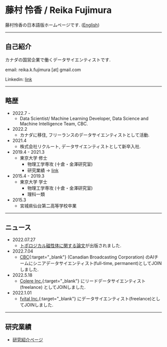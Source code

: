 # 藤村 怜香 / Reika Fujimura

藤村怜香の日本語版ホームページです. (<a href="https://www.reikafujimura.com/" target="_blank">English</a>)

---

## 自己紹介

カナダの国営企業で働くデータサイエンティストです.

email: reika.k.fujimura [at] gmail.com<br>

Linkedin: <a href="https://www.linkedin.com/in/reika-fujimura/" target="_blank">link</a> 

---

## 略歴


- 2022.7 - 
    - Data Scientist/ Machine Learning Developer, Data Science and Machine Intelligence Team, CBC.
- 2022.2 
    - カナダに移住, フリーランスのデータサイエンティストとして活動.
- 2021.4 
    - 株式会社リクルート, データサイエンティストとして新卒入社.
- 2019.4 - 2021.3 
    - 東京大学 修士 
        - 物理工学専攻 (十倉・金澤研究室)
        - 研究業績 → [link](/academic)
- 2015.4 - 2019.3 
    - 東京大学 学士
        - 物理工学専攻 (十倉・金澤研究室)
        - 理科一類
- 2015.3 
    - 宮城県仙台第二高等学校卒業

---

## ニュース

- 2022.07.27
    - [トポロジカル磁性体に関する論文](https://www.nature.com/articles/s41535-022-00482-2)が出版されました.
- 2022.7.04
    - [CBC](https://www.cbc.ca/){:target="_blank"} (Canadian Broadcasting Corporation) のAIチームにシニアデータサイエンティスト(full-time, permanent)としてJOINしました.
- 2022.5.18
    - [Colere Inc.](https://www.colere.inc/en){:target="_blank"} にリードデータサイエンティスト(freelance) としてJOINしました.
- 2022.1.01
    - [fvital Inc.](https://fvital.tech/){:target="_blank"} にデータサイエンティスト(freelance)としてJOINしました.

<!-- ---

## その他活動報告

-  -->

---

## 研究業績

- [研究紹介ページ](/academic)




<!-- https://medium.com/@evanca/set-up-your-portfolio-website-in-less-than-10-minutes-with-github-pages-d0efa8ff56fd -->
